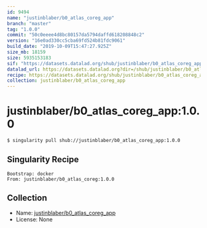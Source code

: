 ```yaml
---
id: 9494
name: "justinblaber/b0_atlas_coreg_app"
branch: "master"
tag: "1.0.0"
commit: "50c0eeee4d8bc80157da5794daffd618208848c2"
version: "16e0ad330cc5cba69fd524b81fdc9061"
build_date: "2019-10-09T15:47:27.925Z"
size_mb: 18159
size: 5935153183
sif: "https://datasets.datalad.org/shub/justinblaber/b0_atlas_coreg_app/1.0.0/2019-10-09-50c0eeee-16e0ad33/16e0ad330cc5cba69fd524b81fdc9061.simg"
datalad_url: https://datasets.datalad.org?dir=/shub/justinblaber/b0_atlas_coreg_app/1.0.0/2019-10-09-50c0eeee-16e0ad33/
recipe: https://datasets.datalad.org/shub/justinblaber/b0_atlas_coreg_app/1.0.0/2019-10-09-50c0eeee-16e0ad33/Singularity
collection: justinblaber/b0_atlas_coreg_app
---
```


# justinblaber/b0_atlas_coreg_app:1.0.0

```bash
$ singularity pull shub://justinblaber/b0_atlas_coreg_app:1.0.0
```

## Singularity Recipe

```singularity
Bootstrap: docker
From: justinblaber/b0_atlas_coreg:1.0.0
```

## Collection

 - Name: [justinblaber/b0_atlas_coreg_app](https://github.com/justinblaber/b0_atlas_coreg_app)
 - License: None

